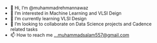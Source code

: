 - 👋 Hi, I’m @muhammadrehmannawaz
- 👀 I’m interested in Machine Learning and VLSI Deign
- 🌱 I’m currently learning VLSI Design
- 💞️ I’m looking to collaborate on Data Science projects and Cadence related tasks
- 📫 How to reach me ...muhammadsalam557@gmail.com

<!---
muhammadrehmannawaz/muhammadrehmannawaz is a ✨ special ✨ repository because its `README.md` (this file) appears on your GitHub profile.
You can click the Preview link to take a look at your changes.
--->
